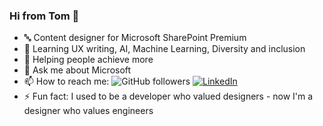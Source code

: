 ### Hi from Tom 👋
- 🔤 Content designer for Microsoft SharePoint Premium 
- 🌱 Learning UX writing, AI, Machine Learning, Diversity and inclusion
- 👯 Helping people achieve more
- 💬 Ask me about Microsoft
- 📫 How to reach me: ![GitHub followers](https://img.shields.io/github/followers/resing?label=tomresing&style=social) <a href="https://www.linkedin.com/in/resing"><img src="https://img.shields.io/badge/LinkedIn--_.svg?style=social&logo=linkedin" alt="LinkedIn"></a>
- ⚡ Fun fact: I used to be a developer who valued designers - now I'm a designer who values engineers
